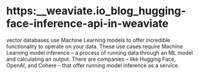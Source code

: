 # https:\_\_weaviate.io_blog_hugging-face-inference-api-in-weaviate

vector databases use Machine Learning models to offer incredible functionality to operate on your data. These use cases require Machine Learning model inference – a process of running data through an ML model and calculating an output. There are companies – like Hugging Face, OpenAI, and Cohere – that offer running model inference as a service.
